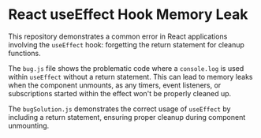 # React useEffect Hook Memory Leak

This repository demonstrates a common error in React applications involving the `useEffect` hook: forgetting the return statement for cleanup functions.

The `bug.js` file shows the problematic code where a `console.log` is used within `useEffect` without a return statement. This can lead to memory leaks when the component unmounts, as any timers, event listeners, or subscriptions started within the effect won't be properly cleaned up. 

The `bugSolution.js` demonstrates the correct usage of `useEffect` by including a return statement, ensuring proper cleanup during component unmounting. 